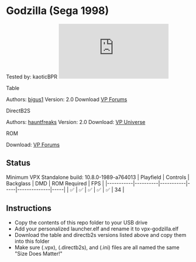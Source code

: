 # Godzilla (Sega 1998)
Tested by: kaoticBPR
![Table Preview](https://www.vpforums.org/index.php?app=downloads&module=display&section=screenshot&record=101653&id=14616&full=1)

Table

Authors: [bigus1](https://www.vpforums.org/index.php?showuser=107629)
Version: 2.0
Download [VP Forums](https://www.vpforums.org/index.php?app=downloads&showfile=14616)


DirectB2S

Authors: [hauntfreaks](https://vpuniverse.com/profile/5216-hauntfreaks/)
Version: 2.0
Download: [VP Universe](https://vpuniverse.com/files/file/15924-godzilla-sega-1998-b2s-with-full-dmd/)

ROM

Download: [VP Forums](https://www.vpforums.org/index.php?app=downloads&showfile=241)

## Status 

Minimum VPX Standalone build: 10.8.0-1989-a764013
| Playfield | Controls | Backglass | DMD | ROM Required | FPS | 
|-----------|----------|-----------|-----|--------------|-----|
| :white_check_mark: | :white_check_mark: | :white_check_mark: | :white_check_mark: | :white_check_mark: | 34 |

## Instructions

- Copy the contents of this repo folder to your USB drive
- Add your personalized launcher.elf and rename it to vpx-godzilla.elf
- Download the table and directb2s versions listed above and copy them into this folder
- Make sure (.vpx), (.directb2s), and (.ini) files are all named the same
"Size Does Matter!"
